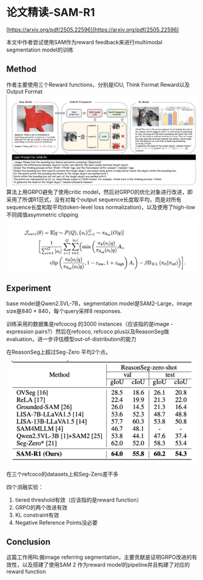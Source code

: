 # 论文精读-SAM-R1

[https://arxiv.org/pdf/2505.22596](https://arxiv.org/pdf/2505.22596)

本文中作者尝试使用SAM作为reward feedback来进行multimodal segmentation model的训练

## Method

作者主要使用三个Reward functions，分别是IOU, Think Format Reward以及Output Format
![method](assets/samr1_1.png)
算法上用GRPO避免了使用critic model，然后对GRPO的优化对象进行改进，即采用了所谓R1范式，没有对每个output sequence长度取平均，而是对所有sequence长度和取平均(token-level loss normalization)，以及使用了high-low不同阈值asymmetric clipping
![alg](assets/samr1_2.png)

## Experiment

base model是Qwen2.5VL-7B，segmentation model是SAM2-Large，image size是840 $\times$ 840，每个query采样8 responses.

训练采用的数据集是refcocog 的3000 instances（应该指的是image - expression pairs?）然后在refcoco, refcoco plus以及ReasonSeg做evaluation，进一步评估模型out-of-distribution的能力

在ReasonSeg上超过Seg-Zero 平均2个点。

![experiment](assets/samr1_3.png)

在三个refcoco的datasets上和Seg-Zero差不多

四个消融实验：

1. tiered threshold有效（应该指的是reward function）
2. GRPO的两个改进有效
3. KL constraint有效
4. Negative Reference Points没必要

## Conclusion

这篇工作用RL做image referring segmentation，主要贡献是证明GRPO改进的有效性，以及搭建了使用SAM 2 作为reward model的pipeline并且构建了对应的reward function
